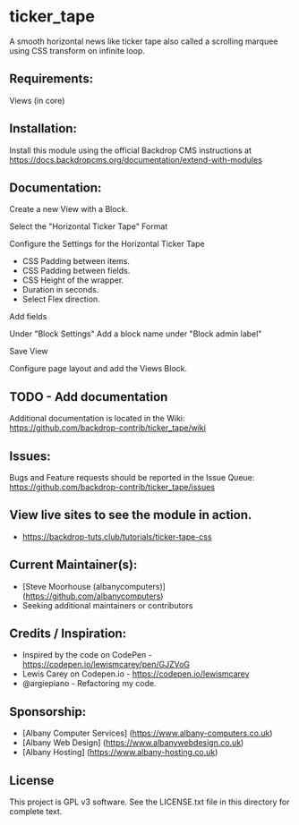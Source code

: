 # ticker_tape
A smooth horizontal news like ticker tape also called a scrolling marquee using CSS transform on infinite loop.

## Requirements:
Views (in core)

## Installation:
Install this module using the official Backdrop CMS instructions at https://docs.backdropcms.org/documentation/extend-with-modules

## Documentation:
Create a new View with a Block.

Select the "Horizontal Ticker Tape" Format

Configure the Settings for the Horizontal Ticker Tape
 - CSS Padding between items.
 - CSS Padding between fields.
 - CSS Height of the wrapper.
 - Duration in seconds.
 - Select Flex direction.

Add fields

Under "Block Settings"
Add a block name under "Block admin label"

Save View

Configure page layout and add the Views Block.


## TODO - Add documentation
Additional documentation is located in the Wiki: https://github.com/backdrop-contrib/ticker_tape/wiki

## Issues:
Bugs and Feature requests should be reported in the Issue Queue: https://github.com/backdrop-contrib/ticker_tape/issues

## View live sites to see the module in action.
 - https://backdrop-tuts.club/tutorials/ticker-tape-css

## Current Maintainer(s):
- [Steve Moorhouse (albanycomputers)] (https://github.com/albanycomputers)
- Seeking additional maintainers or contributors

## Credits / Inspiration:
 - Inspired by the code on CodePen - https://codepen.io/lewismcarey/pen/GJZVoG
 - Lewis Carey on Codepen.io - https://codepen.io/lewismcarey
 - @argiepiano - Refactoring my code.

## Sponsorship:
 - [Albany Computer Services] (https://www.albany-computers.co.uk)
 - [Albany Web Design] (https://www.albanywebdesign.co.uk)
 - [Albany Hosting] (https://www.albany-hosting.co.uk)

## License
This project is GPL v3 software. See the LICENSE.txt file in this directory for complete text.